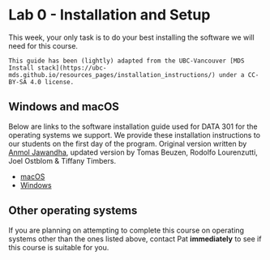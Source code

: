 # Lab 0 - Installation and Setup

This week, your only task is to do your best installing the software we will need for this course.

```{important} 
This guide has been (lightly) adapted from the UBC-Vancouver [MDS Install stack](https://ubc-mds.github.io/resources_pages/installation_instructions/) under a CC-BY-SA 4.0 license.
```

## Windows and macOS

Below are links to the software installation guide used for DATA 301 for the operating systems we support.
We provide these installation instructions to our students on the first day of the program. Original version written by [Anmol Jawandha](https://github.com/Anmol6), updated version by Tomas Beuzen, Rodolfo Lourenzutti, Joel Ostblom & Tiffany Timbers.

- [macOS](install_ds_stack_mac_part1.md)
- [Windows](install_ds_stack_windows_part1.md)

## Other operating systems

If you are planning on attempting to complete this course on operating systems other than the ones listed above, contact Pat **immediately** to see if this course is suitable for you. 
